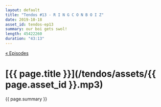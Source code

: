 ```yaml
---
layout: default
title: "Tendos #13 - R I N G C O N B O I Z"
date: 2019-10-18
asset_id: tendos-ep13
summary: our boi gets swol!
length: 45422260
duration: "43:13"
---
```

[« Episodes](/tendos/episodes)

# [{{ page.title }}](/tendos/assets/{{ page.asset_id }}.mp3)
{{ page.summary }}
